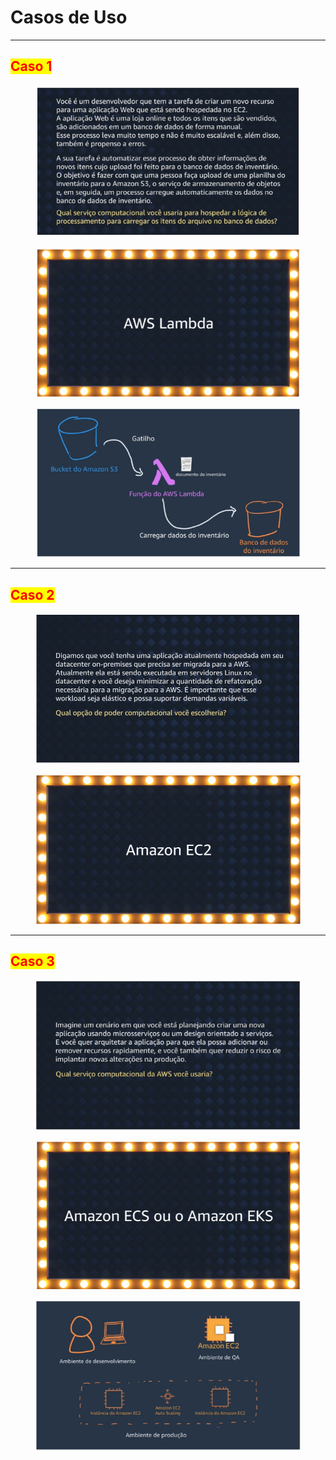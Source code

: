 # Casos de Uso

***

## <mark style="color:red;">Caso 1</mark>

<figure><img src="../../.gitbook/assets/image (34) (1) (1) (1) (1) (1).png" alt=""><figcaption></figcaption></figure>

<figure><img src="../../.gitbook/assets/image (35) (1) (1) (1) (1) (1).png" alt=""><figcaption></figcaption></figure>

<figure><img src="../../.gitbook/assets/image (36) (1) (1) (1) (1).png" alt=""><figcaption></figcaption></figure>

***

## <mark style="color:red;">Caso 2</mark>

<figure><img src="../../.gitbook/assets/image (26) (1) (1) (1) (1) (1).png" alt=""><figcaption></figcaption></figure>

<figure><img src="../../.gitbook/assets/image (27) (1) (1) (1) (1) (1).png" alt=""><figcaption></figcaption></figure>

***

## <mark style="color:red;">Caso 3</mark>

<figure><img src="../../.gitbook/assets/image (37) (1) (1) (1) (1).png" alt=""><figcaption></figcaption></figure>

<figure><img src="../../.gitbook/assets/image (38) (1) (1) (1) (1).png" alt=""><figcaption></figcaption></figure>

<figure><img src="../../.gitbook/assets/image (39) (1) (1) (1).png" alt=""><figcaption></figcaption></figure>
